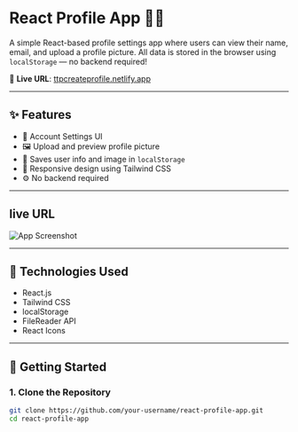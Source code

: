 # React Profile App 🧑‍💻

A simple React-based profile settings app where users can view their name, email, and upload a profile picture. All data is stored in the browser using `localStorage` — no backend required!

🔗 **Live URL**: [ttpcreateprofile.netlify.app](https://ttpcreateprofile.netlify.app)

---

## ✨ Features

- 📌 Account Settings UI
- 🖼 Upload and preview profile picture
- 🧠 Saves user info and image in `localStorage`
- 📱 Responsive design using Tailwind CSS
- ⚙️ No backend required

---

## live URL

![App Screenshot](https://via.placeholder.com/800x400.png?text=React+Profile+App+Preview)

---

## 🔧 Technologies Used

- React.js
- Tailwind CSS
- localStorage
- FileReader API
- React Icons

---

## 🚀 Getting Started

### 1. Clone the Repository

```bash
git clone https://github.com/your-username/react-profile-app.git
cd react-profile-app
